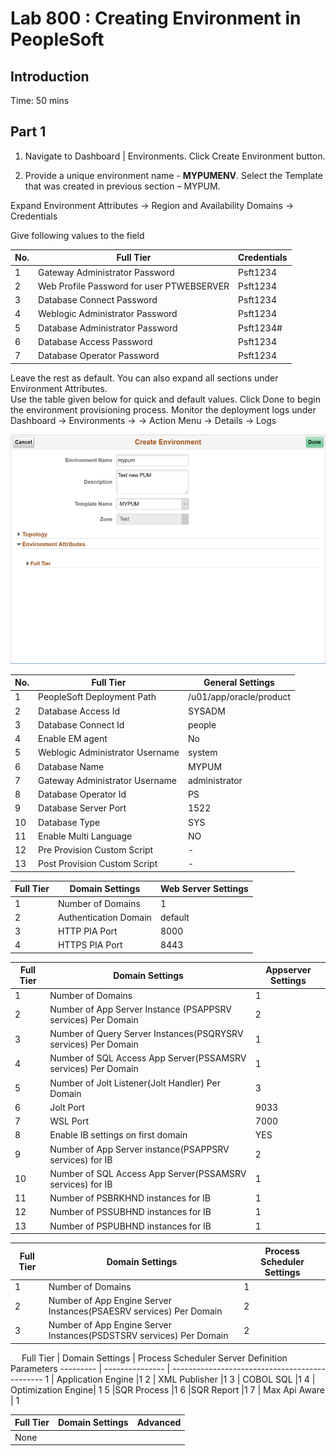 # Lab 800 : Creating Environment in PeopleSoft

## Introduction
Time: 50 mins

## Part 1

1.	Navigate to Dashboard | Environments.  Click Create Environment button. 

2.	Provide a unique environment name - **MYPUMENV**. Select the Template that was created in previous section – MYPUM.

Expand Environment Attributes -> Region and Availability Domains -> Credentials

Give following values to the field

No. | Full Tier | Credentials
--- | --------- | -----------
1 | Gateway Administrator Password | Psft1234
2 | Web Profile Password for user PTWEBSERVER | Psft1234
3 | Database Connect Password | Psft1234
4 | Weblogic Administrator Password | Psft1234
5 | Database Administrator Password | Psft1234#
6 | Database Access Password | Psft1234
7 | Database Operator Password | Psft1234

Leave the rest as default. You can also expand all sections under Environment Attributes.  
Use the table given below for quick and default values. Click Done to begin the environment provisioning process. 
Monitor the deployment logs under Dashboard -> Environments -> <Environment> -> Action Menu -> Details -> Logs

![](./images/1.png "")





No. | Full Tier | General Settings
--- | --------- | ----------------
1|	PeopleSoft Deployment Path |	/u01/app/oracle/product
2|	Database Access Id 	|SYSADM
3|	Database Connect Id |	people
4|	Enable EM agent |	No
5|	Weblogic Administrator Username |	system
6|	Database Name |	MYPUM
7|	Gateway Administrator Username |	administrator
8|	Database Operator Id | 	PS
9|	Database Server Port |	1522
10|	Database Type |	SYS
11|	Enable Multi Language |	NO
12|	Pre Provision Custom Script |	-
13|	Post Provision Custom Script |	-


Full Tier | Domain Settings | Web Server Settings
--------- | --------------- | -------------------
1|	Number of Domains |	1
2|	Authentication Domain |	default
3|	HTTP PIA Port |	8000
4|	HTTPS PIA Port |	8443


Full Tier | Domain Settings | Appserver Settings
--------- | --------------- | ------------------
1|	Number of Domains |	1
2|	Number of App Server Instance (PSAPPSRV services) Per Domain 	|2
3|	Number of Query Server Instances(PSQRYSRV services) Per Domain 	|1
4|	Number of SQL Access App Server(PSSAMSRV services) Per Domain 	|1
5|	Number of Jolt Listener(Jolt Handler) Per Domain 	|3
6|	Jolt Port |	9033
7|	WSL Port  | 7000
8|	Enable IB settings on first domain |	YES
9|	Number of App Server instance(PSAPPSRV services) for IB |	2
10|	Number of SQL Access App Server(PSSAMSRV services) for IB |	1
11|	Number of PSBRKHND instances for IB  | 1
12|	Number of PSSUBHND instances for IB  | 1
13|	Number of PSPUBHND instances for IB |	1


Full Tier | Domain Settings | Process Scheduler Settings
--------- | --------------- | --------------------------
1|	Number of Domains |	1
2|	Number of App Engine Server Instances(PSAESRV services) Per Domain 	|2
3|	Number of App Engine Server Instances(PSDSTSRV services) Per Domain |	2

 
Full Tier | Domain Settings | Process Scheduler Server Definition Parameters
--------- | --------------- | ----------------------------------------------
1	| Application Engine 	|1
2	| XML Publisher 	|1
3	 | COBOL SQL 	|1
4	 | Optimization Engine| 	1
5	|SQR Process 	|1
6	|SQR Report 	|1
7	| Max Api Aware |	1


Full Tier | Domain Settings | Advanced
--------- | --------------- | --------
None | | 


